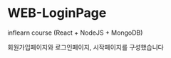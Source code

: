 # WEB-LoginPage
inflearn course (React + NodeJS + MongoDB)
   
   회원가입페이지와 로그인페이지, 시작페이지를 구성했습니다   
   
